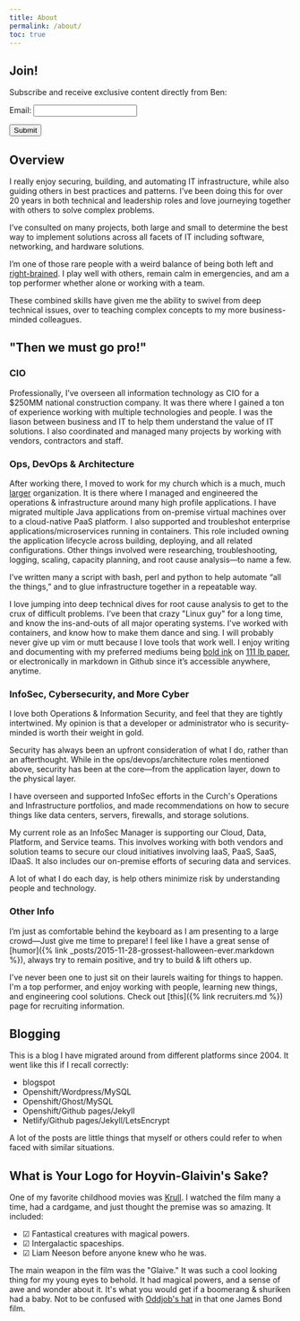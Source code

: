 ```yaml
---
title: About
permalink: /about/
toc: true
---
```


## Join!
Subscribe and receive exclusive content directly from Ben:

<form name="contact" method="POST" data-netlify="true">
  <p>
    <label>Email: <input type="email" name="email" /></label>
  </p>
  <p>
    <button type="submit">Submit</button>
  </p>
</form>

## Overview
I really enjoy securing, building, and automating IT infrastructure, while also guiding others in best practices and patterns. I’ve been doing this for over 20 years in both technical and leadership roles and love journeying together with others to solve complex problems. 

I’ve consulted on many projects, both large and small to determine the best way to implement solutions across all facets of IT including software, networking, and hardware solutions.

I’m one of those rare people with a weird balance of being both left and [right-brained](https://www.benfrancom.com/art/). I play well with others, remain calm in emergencies, and am a top performer whether alone or working with a team. 

These  combined skills have given me the ability to swivel from deep technical issues, over to teaching complex concepts to my more business-minded colleagues. 

## "Then we must go pro!" 
### CIO
Professionally, I’ve overseen all information technology as CIO for a $250MM national construction company. It was there where I gained a ton of experience working with multiple technologies and people. I was the liason between business and IT to help them understand the value of IT solutions.  I also coordinated and managed many projects by working with vendors, contractors and staff.

### Ops, DevOps & Architecture
After working there, I moved to work for my church which is a much, much [larger](https://www.churchofjesuschrist.org) organization. It is there where I managed and engineered the operations & infrastructure around many high profile applications. I have migrated multiple Java applications from on-premise virtual machines over to a cloud-native PaaS platform.  I also supported and troubleshot enterprise applications/microservices running in containers. This role included owning the application lifecycle across building, deploying, and all related configurations. Other things involved were researching, troubleshooting, logging, scaling, capacity planning, and root cause analysis—to name a few. 

I’ve written many a script with bash, perl and python to help automate “all the things,” and to glue infrastructure together in a repeatable way. 

I love jumping into deep technical dives for root cause analysis to get to the crux of difficult problems.  I’ve been that crazy "Linux guy" for a long time, and know the ins-and-outs of all major operating systems. I've worked with containers, and know how to make them dance and sing. I will probably never give up vim or mutt because I love tools that work well.  I enjoy writing and documenting with my preferred mediums being [bold ink](https://www.amazon.com/gp/product/B005HNZ5T6/ref=as_li_tl?ie=UTF8&tag=fathead00-20&camp=1789&creative=9325&linkCode=as2&creativeASIN=B005HNZ5T6&linkId=b6178029032774a01f16d03356eee867) on [111 lb paper](https://www.amazon.com/gp/product/8883701151/ref=as_li_tl?ie=UTF8&camp=1789&creative=9325&creativeASIN=8883701151&linkCode=as2&tag=fathead00-20&linkId=2cd7ae2d4f2fa137ebc3eb88363ccad9), or electronically in markdown in Github since it’s accessible anywhere, anytime.

### InfoSec, Cybersecurity, and More Cyber
I love both Operations & Information Security, and feel that they are tightly intertwined. My opinion is that a developer or administrator who is security-minded is worth their weight in gold. 

Security has always been an upfront consideration of what I do, rather than an afterthought. While in the ops/devops/architecture roles mentioned above, security has been at the core―from the application layer, down to the physical layer.

I have overseen and supported InfoSec efforts in the Curch's Operations and Infrastructure portfolios, and made recommendations on how to secure things like data centers, servers, firewalls, and storage solutions.

My current role as an InfoSec Manager is supporting our Cloud, Data, Platform, and Service teams. This involves working with both vendors and solution teams to secure our cloud initiatives involving IaaS, PaaS, SaaS, IDaaS. It also includes our on-premise efforts of securing data and services.

A lot of what I do each day, is help others minimize risk by understanding people and technology.

### Other Info
I’m just as comfortable behind the keyboard as I am presenting to a large crowd—Just give me time to prepare!  I feel like I have a great sense of [humor]({% link _posts/2015-11-28-grossest-halloween-ever.markdown %}), always try to remain positive, and try to build & lift others up.

I've never been one to just sit on their laurels waiting for things to happen. I'm a top performer, and enjoy working with people, learning new things, and engineering cool solutions. Check out [this]({% link recruiters.md %}) page for recruiting information.

## Blogging
This is a blog I have migrated around from different platforms since 2004. It went like this if I recall correctly:

* blogspot
* Openshift/Wordpress/MySQL
* Openshift/Ghost/MySQL
* Openshift/Github pages/Jekyll
* Netlify/Github pages/Jekyll/LetsEncrypt

A lot of the posts are little things that myself or others could refer to when faced with similar situations.

## What is Your Logo for Hoyvin-Glaivin's Sake?
One of my favorite childhood movies was [Krull](https://www.imdb.com/title/tt0085811/). I watched the film many a time, had a cardgame, and just thought the premise was so amazing. It included:

* ☑ Fantastical creatures with magical powers.
* ☑ Intergalactic spaceships.
* ☑ Liam Neeson before anyone knew who he was.

The main weapon in the film was the "Glaive." It was such a cool looking thing for my young eyes to behold. It had magical powers, and a sense of awe and wonder about it. It's what you would get if a boomerang & shuriken had a baby. Not to be confused with [Oddjob's hat](https://youtu.be/9H8UkrKN2rQ) in that one James Bond film.

